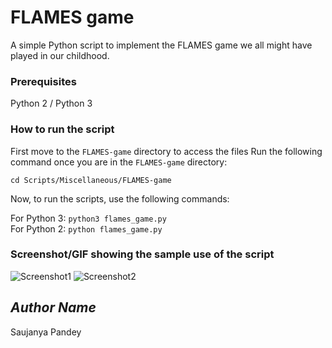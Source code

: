 # FLAMES game
A simple Python script to implement the FLAMES game we all might have played in our childhood.

### Prerequisites
Python 2 / Python 3

### How to run the script
First move to the `FLAMES-game` directory to access the files
Run the following command once you are in the `FLAMES-game` directory:

```cd Scripts/Miscellaneous/FLAMES-game```

Now, to run the scripts, use the following commands:

For Python 3: ```python3 flames_game.py``` <br>
For Python 2: ```python flames_game.py```

### Screenshot/GIF showing the sample use of the script
![Screenshot1](screenshot1.png)
![Screenshot2](screenshot2.png)

## *Author Name*
Saujanya Pandey